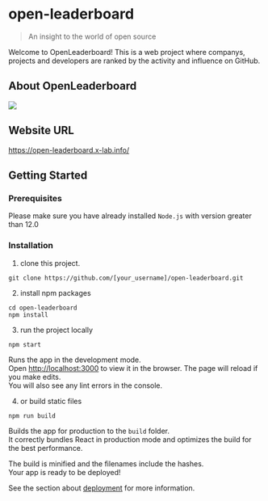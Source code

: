 # open-leaderboard

> An insight to the world of open source

Welcome to OpenLeaderboard! This is a web project where companys, projects and developers are ranked by the activity and influence on GitHub.

## About OpenLeaderboard
<img src="public/readme_pics/snapshot.jpg"/>


## Website URL
https://open-leaderboard.x-lab.info/

## Getting Started
### Prerequisites

Please make sure you have already installed `Node.js` with version greater than 12.0

### Installation
1. clone this project.
```
git clone https://github.com/[your_username]/open-leaderboard.git
```

2. install npm packages
```
cd open-leaderboard
npm install
```

3. run the project locally
```
npm start
```
Runs the app in the development mode.\
Open [http://localhost:3000](http://localhost:3000) to view it in the browser.
The page will reload if you make edits.\
You will also see any lint errors in the console.

4. or build static files
```
npm run build
```
Builds the app for production to the `build` folder.\
It correctly bundles React in production mode and optimizes the build for the best performance.

The build is minified and the filenames include the hashes.\
Your app is ready to be deployed!

See the section about [deployment](https://facebook.github.io/create-react-app/docs/deployment) for more information.